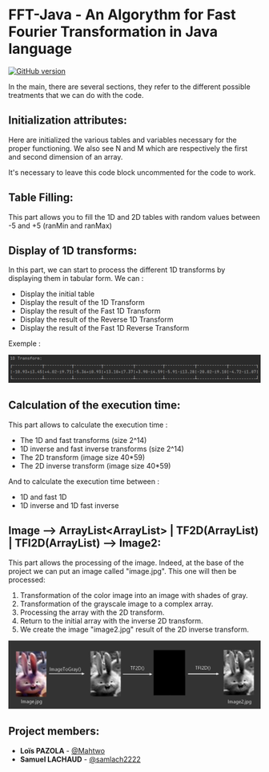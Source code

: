 # FFT-Java - An Algorythm for Fast Fourier Transformation in Java language

[![GitHub version](https://img.shields.io/badge/version-1.0-purple.svg)](https://img.shields.io/badge)

In the main, there are several sections, they refer to the different possible treatments that we can do with the code.

## Initialization attributes:
Here are initialized the various tables and variables necessary for the proper functioning. We also see N and M which are respectively the first and second dimension of an array. 

It's necessary to leave this code block uncommented for the code to work.



## Table Filling:
This part allows you to fill the 1D and 2D tables with random values between -5 and +5 (ranMin and ranMax)

## Display of 1D transforms:
In this part, we can start to process the different 1D transforms by displaying them in tabular form. We can :
- Display the initial table
- Display the result of the 1D Transform
- Display the result of the Fast 1D Transform
- Display the result of the Reverse 1D Transform
- Display the result of the Fast 1D Reverse Transform

Exemple : 

![1D Tabular Form](Conception/Images/TableExemple.png "Display 1D Transform in tabular form")

## Calculation of the execution time:
This part allows to calculate the execution time :
- The 1D and fast transforms (size 2^14)
- 1D inverse and fast inverse transforms (size 2^14)
- The 2D transform (image size 40*59)
- The 2D inverse transform (image size 40*59)

And to calculate the execution time between :
- 1D and fast 1D
- 1D inverse and 1D fast inverse

## Image --> ArrayList<ArrayList<Complexe>> | TF2D(ArrayList) | TFI2D(ArrayList) --> Image2:
This part allows the processing of the image. Indeed, at the base of the project we can put an image called "image.jpg".
This one will then be processed:
1. Transformation of the color image into an image with shades of gray.
2. Transformation of the grayscale image to a complex array.
3. Processing the array with the 2D transform.
4. Return to the initial array with the inverse 2D transform.
5. We create the image "image2.jpg" result of the 2D inverse transform.
  
![Image Process](Conception/Images/ImageTF.png "Display Image process for 2D")
  
## Project members:

* **Loïs PAZOLA** - [@Mahtwo](https://github.com/Mahtwo)
* **Samuel LACHAUD** - [@samlach2222](https://github.com/samlach2222)
